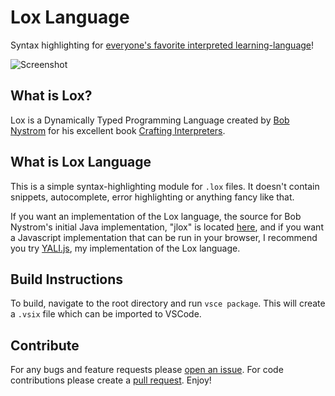 # Lox Language
Syntax highlighting for [everyone's favorite interpreted learning-language](https://craftinginterpreters.com/the-lox-language.html)!

![Screenshot](images/screenshot.png)

## What is Lox?

Lox is a Dynamically Typed Programming Language created by [Bob Nystrom](https://twitter.com/intent/user?screen_name=munificentbob) for his excellent book [Crafting Interpreters](https://craftinginterpreters.com).

## What is Lox Language
This is a simple syntax-highlighting module for `.lox` files. It doesn't contain snippets, autocomplete, error highlighting or anything fancy like that.

If you want an implementation of the Lox language, the source for Bob Nystrom's initial Java implementation, "jlox" is located [here](https://github.com/munificent/craftinginterpreters), and if you want a Javascript implementation that can be run in your browser, I recommend you try [YALI.js](https://github.com/danman113/YALI.js), my implementation of the Lox language.

## Build Instructions

To build, navigate to the root directory and run `vsce package`. This will create a `.vsix` file which can be imported to VSCode.

## Contribute

For any bugs and feature requests please [open an issue](https://github.com/danman113/lox-language/issues). For code contributions please create a [pull request](https://github.com/danman113/lox-language/pulls). Enjoy!

